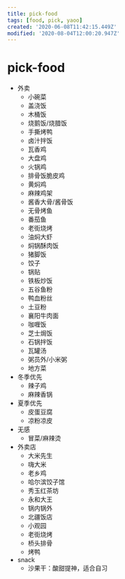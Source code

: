 ```yaml
---
title: pick-food
tags: [food, pick, yaoo]
created: '2020-06-08T11:42:15.449Z'
modified: '2020-08-04T12:00:20.947Z'
---
```


# pick-food

- 外卖
  - 小碗菜
  - 盖浇饭
  - 木桶饭
  - 烧鹅饭/烧腊饭
  - 手撕烤鸭
  - 卤汁拌饭
  - 瓦香鸡
  - 大盘鸡
  - 火锅鸡
  - 排骨饭脆皮鸡
  - 黄焖鸡
  - 麻辣鸡架
  - 酱香大骨/酱骨饭
  - 无骨烤鱼
  - 番茄鱼
  - 老街烧烤
  - 油焖大虾
  - 焖锅酥肉饭
  - 猪脚饭
  - 饺子
  - 锅贴
  - 铁板炒饭
  - 五谷鱼粉
  - 鸭血粉丝
  - 土豆粉
  - 襄阳牛肉面
  - 咖喱饭
  - 芝士焗饭
  - 石锅拌饭
  - 瓦罐汤
  - 粥员外/小米粥
  - 地方菜
- 冬季优先
  - 辣子鸡
  - 麻辣香锅
- 夏季优先
  - 皮蛋豆腐
  - 凉粉凉皮
- 无感
  - 冒菜/麻辣烫
- 外卖店
  - 大米先生
  - 嗨大米
  - 老乡鸡
  - 哈尔滨饺子馆
  - 秀玉红茶坊
  - 永和大王
  - 锅内锅外
  - 北疆饭店
  - 小观园
  - 老街烧烤
  - 桥头排骨
  - 烤鸭
- snack
  - 沙果干：酸甜提神，适合自习
